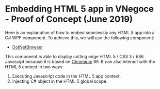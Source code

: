 # Embedding HTML 5 app in VNegoce - Proof of Concept (June 2019)

Here is an explanation of how to embed seamlessly any HTML 5 app into a C# WPF component.
To achieve this, we will use the following component:

* [DotNetBrowser](https://www.teamdev.com/dotnetbrowser#licensing-pricing)

This component is able to display cutting edge HTML 5 / CSS 3 / ES6 Javascipt because it is based on [Chromium](https://www.chromium.org/Home) 69. It can also interact with the HTML 5 content in two ways:

1. Executing Javascript code in the HTML 5 app context.
2. Injecting C# object in the HTML 5 global scope.


